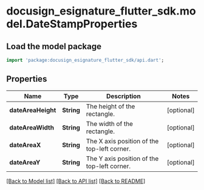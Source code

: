 # docusign_esignature_flutter_sdk.model.DateStampProperties

## Load the model package
```dart
import 'package:docusign_esignature_flutter_sdk/api.dart';
```

## Properties
Name | Type | Description | Notes
------------ | ------------- | ------------- | -------------
**dateAreaHeight** | **String** | The height of the rectangle. | [optional] 
**dateAreaWidth** | **String** | The width of the rectangle. | [optional] 
**dateAreaX** | **String** | The X axis position of the top-left corner. | [optional] 
**dateAreaY** | **String** | The Y axis position of the top-left corner. | [optional] 

[[Back to Model list]](../README.md#documentation-for-models) [[Back to API list]](../README.md#documentation-for-api-endpoints) [[Back to README]](../README.md)


